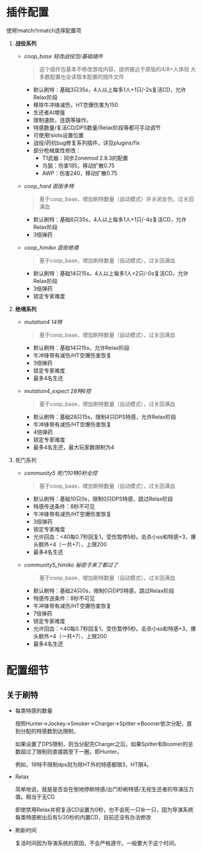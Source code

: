 # 插件配置

使用!match/!rmatch选择配置项

1. **战役系列**
   * *coop_base 轻改战役包/基础插件*
      > 这个插件包基本不修改游戏内容，提供接近于原版的4/8+人体验
      > 大多数配置也会读取本配置的插件文件
      * 默认刷特：基础3只35s，4人以上每多1人+1只/-2s复活CD，允许Relax阶段
      * 移除牛冲锋减伤，HT空爆伤害为150
      * 生还者AI增强
      * 限制速砍，连跳等操作。
      * 特感数量/复活CD/DPS数量/Relax阶段等都可手动调节
      * 可使用!slots设置位置
      * 战役/药抗bug修复系列插件，详见plugins/fix
      * 部分枪械属性修改：
        * T1武器：同步Zonemod 2.8.3的配置
        * 鸟狙：伤害185，移动扩散0.75
        * AWP：伤害240，移动扩散0.75

   * *coop_hard 逛街多特*
      > 基于coop_base，增加刷特数量（自动模式）并关闭友伤，过关回满血
      * 默认刷特：基础6只35s，4人以上每多1人+1只/-4s复活CD，允许Relax阶段
      * 3倍弹药
      
   * *coop_himiko 逛街绝境*
      > 基于coop_base，增加刷特数量（自动模式），过关回满血
      * 默认刷特：基础14只15s，4人以上每多1人+2只/-0s复活CD，允许Relax阶段
      * 3倍弹药
      * 锁定专家难度

2. **绝境系列**
   * *mutation4 14特*
      > 基于coop_base，增加刷特数量（自动模式），过关回满血
      * 默认刷特：基础14只15s，允许Relax阶段
      * 牛冲锋带有减伤/HT空爆伤害恢复
      * 3倍弹药
      * 锁定专家难度
      * 最多4名生还

   * *mutation4_expect 28特6控*
      > 基于coop_base，增加刷特数量（自动模式），过关回满血
      * 默认刷特：基础28只15s，限制4只DPS特感，允许Relax阶段
      * 牛冲锋带有减伤/HT空爆伤害恢复
      * 4倍弹药
      * 锁定专家难度
      * 最多4名生还，最大玩家数限制为4

3. 死门系列
   * *community5 死门10特0秒全控*
      > 基于coop_base，增加刷特数量（自动模式），过关回满血
      * 默认刷特：基础10只0s，限制0只DPS特感，跳过Relax阶段
      * 特感传送条件：8秒不可见
      * 牛冲锋带有减伤/HT空爆伤害恢复
      * 3倍弹药
      * 锁定专家难度
      * 允许回血：<40每0.7秒回复1，受伤暂停5秒。击杀小ss和特感+3，爆头额外+4（一共+7），上限200
      * 最多4名生还
   
   * *community5_himiko 秘密子来了都过了*
      > 基于coop_base，增加刷特数量（自动模式），过关回满血
      * 默认刷特：基础24只0s，限制0只DPS特感，跳过Relax阶段
      * 特感传送条件：8秒不可见
      * 牛冲锋带有减伤/HT空爆伤害恢复
      * 7倍弹药
      * 锁定专家难度
      * 允许回血：<40每0.7秒回复1，受伤暂停5秒。击杀小ss和特感+3，爆头额外+4（一共+7），上限200
      * 最多4名生还
  
# 配置细节

## 关于刷特
   * 每类特感的数量
  
      按照Hunter->Jockey->Smoker->Charger->Spitter->Boomer依次分配，直到分配的特感数到达限制，

      如果设置了DPS限制，则当分配完Charger之后，如果Spitter和Boomer的总数超过了限制则直接跳至下一圈，即Hunter。

      例如，19特不限制dps则为除HT外的特感都限3，HT限4。
   * Relax
    
      简单地说，就是是否会在倒地停刷特感/出门秒刷特感/无视生还者的导演压力值。相当于无CD

      即使禁用Relax并把复活CD设置为0秒，也不会死一只补一只，因为导演系统每类特感刷出后有5/20秒的内置CD，目前还没有办法修改
   * 刷新时间
    
      复活时间因为导演系统的原因，不会严格遵守。一般要大于这个时间。
